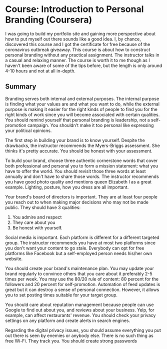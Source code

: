 # Course: Introduction to Personal Branding (Coursera)

I was going to build my portfolio site and gaining more perspective about how to put myself out there sounds like a good idea. I, by chance, discovered this course and I got the certificate for free because of the coronavirus outbreak giveaway. This course is about how to construct personal branding without any practical assignment. The instructor talks in a casual and relaxing manner. The course is worth it to me though as I haven't been aware of some of the tips before, but the length is only around 4-10 hours and not at all in-depth.

## Summary

Branding serves both internal and external purposes. The internal purpose is finding what your values are and what you want to do, while the external purpose is making it easier for the right kinds of people to find you for the right kinds of work since you will become associated with certain qualities. You should remind yourself that personal branding is leadership, not a self-promotion campaign. You shouldn't make it too personal like expressing your political opinions.

The first step in building your brand is to know yourself. Despite the drawbacks, the instructor recommends the Myers-Briggs assessment. She thinks it's pretty accurate. You should be honest with your assessment.

To build your brand, choose three authentic cornerstone words that cover both professional and personal you to form a mission statement: what you have to offer the world. You should revisit those three words at least annually and don't have to share those words. The instructor recommends you have good photo quality and mentions queen Elizabeth I as a great example. Lighting, posture, how you dress are all important.

Your brand's board of directors is important. They are at least four people you reach out to when making major decisions who may not be made public. They should have 3 qualities:

1. You admire and respect
2. They care about you
3. Be honest with yourself.

Social media is important. Each platform is different for a different targeted group. The instructor recommends you have at most two platforms since you don't want your content to go stale. Everybody can opt for free platforms like Facebook but a self-employed person needs his/her own website.

You should create your brand's maintenance plan. You may update your brand regularly to convince others that you care about it preferably 2-5 times per week. You may use the 80/20 rule of content: 80 percent for the followers and 20 percent for self-promotion. Automation of feed updates is great but it can destroy a sense of personal connection. However, it allows you to set posting times suitable for your target group.

You should care about reputation management because people can use Google to find out about you, and reviews about your business. Yelp, for example, can affect restaurants' revenue. You should check your privacy settings on any platform and create alerts in search engines.

Regarding the digital privacy issues, you should assume everything you put out there is seen by enemies or anybody else. There is no such thing as free Wi-Fi. They track you. You should create strong passwords
